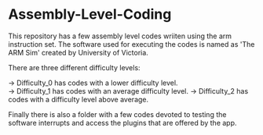 # Assembly-Level-Coding

This repository has a few assembly level codes wriiten using the arm instruction set.
The software used for executing the codes is named as 'The ARM Sim' created by University of Victoria.

There are three different difficulty levels:

  -> Difficulty_0 has codes with a lower difficulty level.  
  -> Difficulty_1 has codes with an average difficulty level.
  -> Difficulty_2 has codes with a difficulty level above average.
  
Finally there is also a folder with a few codes devoted to testing the software interrupts and access the 
plugins that are offered by the app.
